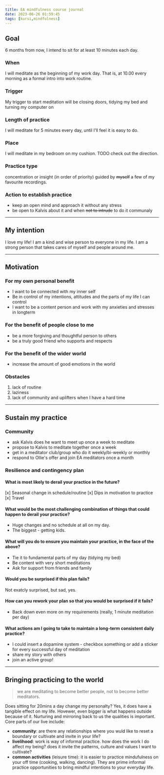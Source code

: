 ```yaml
---
title: EA mindfulness course journal
date: 2023-06-26 01:59:45
tags: [kursi,mindfulness]
---
```


## Goal
6 months from now, I intend to sit for at least 10 minutes each day.

### When
I will meditate as the beginning of my work day. That is, at 10.00 every morning as a formal intro into work routine.

### Trigger
My trigger to start meditation will be closing doors, tidying my bed and turning my computer on

### Length of practice
I will meditate for 5 minutes every day, until I'll feel it is easy to do.

### Place
I will meditate in my bedroom on my cushion. TODO check out the direction.

### Practice type
concentration or insight (in order of priority)
guided by ~~myself~~ a few of my favourite recordings.

### Action to establish practice
- keep an open mind and approach it without any stress
- be open to Kalvis about it and when ~~not to intrude~~ to do it communaly

---

## My intention

I love my life!
I am a kind and wise person to everyone in my life.
I am a strong person that takes cares of myself and people around me.

---

## Motivation

### For my own personal benefit
- I want to be connected with my inner self
- Be in control of my intentions, attitudes and the parts of my life I can control
- I want to be a content person and work with my anxieties and stresses in longterm

### For the benefit of people close to me
- be a more forgiving and thoughtful person to others
- be a truly good friend who supports and respects

### For the benefit of the wider world
- increase the amount of good emotions in the world

### Obstacles

1) lack of routine
2) laziness
3) lack of community and uplifters when I have a hard time

---

## Sustain my practice

### Community

- ask Kalvis does he want to meet up once a week to meditate
- propose to Kalvis to meditate together once a week
- get in a meditator club/group who do it weekly/bi-weekly or monthly
- respond to Ollie's offer and join EA meditators once a month

### Resilience and contingency plan

#### What is most likely to derail your practice in the future?
[x] Seasonal change in schedule/routine
[x] Dips in motivation to practice
[x] Travel

#### What would be the most challenging combination of things that could happen to derail your practice?
- Huge changes and no schedule at all on my day.
- The biggest - getting kids.

#### What will you do to ensure you maintain your practice, in the face of the above?
- Tie it to fundamental parts of my day (tidying my bed)
- Be content with very short meditations
- Ask for support from friends and family

#### Would you be surprised if this plan fails?
Not exatcly surprised, but sad, yes.

#### How can you rework your plan so that you would be surprised if it fails?
- Back down even more on my requirements (really, 1 minute meditation per day)

#### What actions am I going to take to maintain a long-term consistent daily practice?
- I could insert a dopamine system - checkbox something or add a sticker for every successful day of meditation
- share my story with others
- join an active group!

---

## Bringing practicing to the world

> we are meditating to become better people, not to become better meditators.

Does sitting for 20mins a day change my personalty?
Yes, it does have a tangible effect on my life. Hovewer, even bigger is what happens outside because of it. Nurturing and mirroring back to us the qualities is important. Core parts of our live include:
- **community**: are there any relationships where you wuld like to reset a boundary or cultivate and invite in your life?
- **livelihood**: work is way of informal practice. how does the work I do affect my being? does it invite the patterns, culture and values I want to cultivate?
- **common activities** (leisure time): it is easier to practice mindufulness on your off time (cooking, walking, dancing). They are prime informal practice opportunities to bring mindful intentions to your everyday life.

